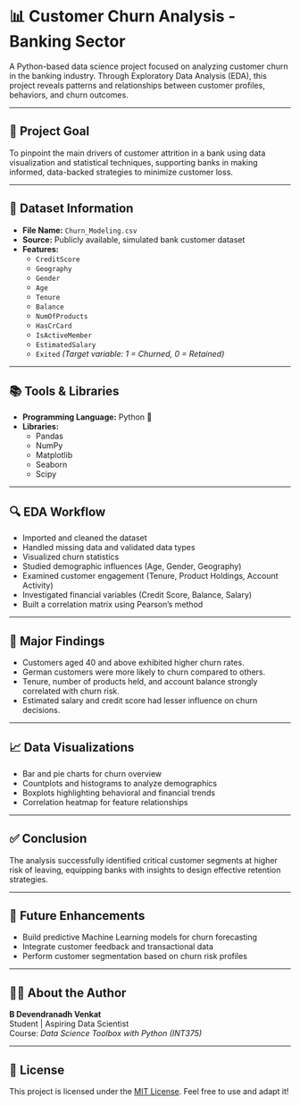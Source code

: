 # 📊 Customer Churn Analysis - Banking Sector

A Python-based data science project focused on analyzing customer churn in the banking industry. Through Exploratory Data Analysis (EDA), this project reveals patterns and relationships between customer profiles, behaviors, and churn outcomes.

---

## 📌 Project Goal
To pinpoint the main drivers of customer attrition in a bank using data visualization and statistical techniques, supporting banks in making informed, data-backed strategies to minimize customer loss.

---

## 📁 Dataset Information
- **File Name:** `Churn_Modeling.csv`
- **Source:** Publicly available, simulated bank customer dataset
- **Features:**
  - `CreditScore`
  - `Geography`
  - `Gender`
  - `Age`
  - `Tenure`
  - `Balance`
  - `NumOfProducts`
  - `HasCrCard`
  - `IsActiveMember`
  - `EstimatedSalary`
  - `Exited` *(Target variable: 1 = Churned, 0 = Retained)*

---

## 📚 Tools & Libraries
- **Programming Language:** Python 🐍
- **Libraries:** 
  - Pandas
  - NumPy
  - Matplotlib
  - Seaborn
  - Scipy

---

## 🔍 EDA Workflow
- Imported and cleaned the dataset
- Handled missing data and validated data types
- Visualized churn statistics
- Studied demographic influences (Age, Gender, Geography)
- Examined customer engagement (Tenure, Product Holdings, Account Activity)
- Investigated financial variables (Credit Score, Balance, Salary)
- Built a correlation matrix using Pearson’s method

---

## 🎯 Major Findings
- Customers aged 40 and above exhibited higher churn rates.
- German customers were more likely to churn compared to others.
- Tenure, number of products held, and account balance strongly correlated with churn risk.
- Estimated salary and credit score had lesser influence on churn decisions.

---

## 📈 Data Visualizations
- Bar and pie charts for churn overview
- Countplots and histograms to analyze demographics
- Boxplots highlighting behavioral and financial trends
- Correlation heatmap for feature relationships

---

## ✅ Conclusion
The analysis successfully identified critical customer segments at higher risk of leaving, equipping banks with insights to design effective retention strategies.

---

## 📌 Future Enhancements
- Build predictive Machine Learning models for churn forecasting
- Integrate customer feedback and transactional data
- Perform customer segmentation based on churn risk profiles

---

## 🙋‍♂️ About the Author
**B Devendranadh Venkat**  
Student | Aspiring Data Scientist  
Course: *Data Science Toolbox with Python (INT375)*

---

## 📄 License
This project is licensed under the [MIT License](LICENSE). Feel free to use and adapt it!

